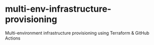 # multi-env-infrastructure-provisioning
Multi-environment infrastructure provisioning using Terraform &amp; GitHub Actions
